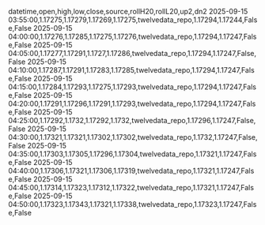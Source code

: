 datetime,open,high,low,close,source,rollH20,rollL20,up2,dn2
2025-09-15 03:55:00,1.17275,1.17279,1.17269,1.17275,twelvedata_repo,1.17294,1.17244,False,False
2025-09-15 04:00:00,1.17276,1.17285,1.17275,1.17276,twelvedata_repo,1.17294,1.17247,False,False
2025-09-15 04:05:00,1.17277,1.17291,1.1727,1.17286,twelvedata_repo,1.17294,1.17247,False,False
2025-09-15 04:10:00,1.17287,1.17291,1.17283,1.17285,twelvedata_repo,1.17294,1.17247,False,False
2025-09-15 04:15:00,1.17284,1.17293,1.17275,1.17293,twelvedata_repo,1.17294,1.17247,False,False
2025-09-15 04:20:00,1.17291,1.17296,1.17291,1.17293,twelvedata_repo,1.17294,1.17247,False,False
2025-09-15 04:25:00,1.17292,1.1732,1.17292,1.1732,twelvedata_repo,1.17296,1.17247,False,False
2025-09-15 04:30:00,1.17321,1.17321,1.17302,1.17302,twelvedata_repo,1.1732,1.17247,False,False
2025-09-15 04:35:00,1.17303,1.17305,1.17296,1.17304,twelvedata_repo,1.17321,1.17247,False,False
2025-09-15 04:40:00,1.17306,1.17321,1.17306,1.17319,twelvedata_repo,1.17321,1.17247,False,False
2025-09-15 04:45:00,1.17314,1.17323,1.17312,1.17322,twelvedata_repo,1.17321,1.17247,False,False
2025-09-15 04:50:00,1.17323,1.17343,1.17321,1.17338,twelvedata_repo,1.17323,1.17247,False,False
